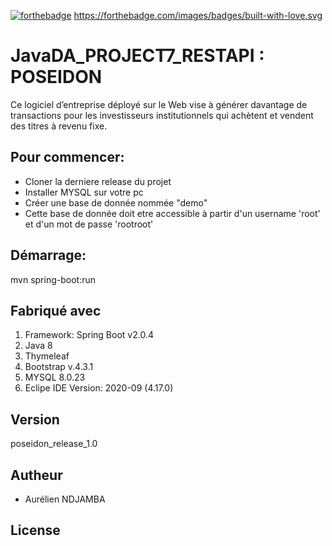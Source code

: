 [![forthebadge](https://forthebadge.com/images/badges/built-with-love.svg)](https://forthebadge.com)
https://forthebadge.com/images/badges/built-with-love.svg
# JavaDA_PROJECT7_RESTAPI : POSEIDON
Ce logiciel d’entreprise déployé sur le Web vise à générer davantage de transactions pour les investisseurs institutionnels qui achètent et vendent des titres à revenu fixe.

## Pour commencer:
- Cloner la derniere release du projet
- Installer MYSQL sur votre pc 
- Créer une base de donnée nommée "demo"
- Cette base de donnée doit etre accessible à partir d'un username 'root' et d'un mot de passe 'rootroot'

## Démarrage:
mvn spring-boot:run

## Fabriqué avec
1. Framework: Spring Boot v2.0.4
2. Java 8
3. Thymeleaf
4. Bootstrap v.4.3.1
5. MYSQL 8.0.23
6. Eclipe IDE Version: 2020-09 (4.17.0)

## Version
poseidon_release_1.0

## Autheur
- Aurélien NDJAMBA

## License

